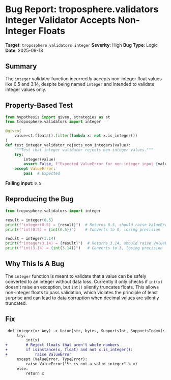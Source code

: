 # Bug Report: troposphere.validators Integer Validator Accepts Non-Integer Floats

**Target**: `troposphere.validators.integer`
**Severity**: High
**Bug Type**: Logic
**Date**: 2025-08-18

## Summary

The `integer` validator function incorrectly accepts non-integer float values like 0.5 and 3.14, despite being named `integer` and intended to validate integer values only.

## Property-Based Test

```python
from hypothesis import given, strategies as st
from troposphere.validators import integer

@given(
    value=st.floats().filter(lambda x: not x.is_integer())
)
def test_integer_validator_rejects_non_integers(value):
    """Test that integer validator rejects non-integer values."""
    try:
        integer(value)
        assert False, f"Expected ValueError for non-integer input {value}"
    except ValueError:
        pass  # Expected
```

**Failing input**: `0.5`

## Reproducing the Bug

```python
from troposphere.validators import integer

result = integer(0.5)
print(f"integer(0.5) = {result}")  # Returns 0.5, should raise ValueError
print(f"int(0.5) = {int(0.5)}")    # Converts to 0, losing precision

result = integer(3.14)
print(f"integer(3.14) = {result}")  # Returns 3.14, should raise ValueError
print(f"int(3.14) = {int(3.14)}")   # Converts to 3, losing precision
```

## Why This Is A Bug

The `integer` function is meant to validate that a value can be safely converted to an integer without data loss. Currently it only checks if `int(x)` doesn't raise an exception, but `int()` silently truncates floats. This allows non-integer floats to pass validation, which violates the principle of least surprise and can lead to data corruption when decimal values are silently truncated.

## Fix

```diff
 def integer(x: Any) -> Union[str, bytes, SupportsInt, SupportsIndex]:
     try:
         int(x)
+        # Reject floats that aren't whole numbers
+        if isinstance(x, float) and not x.is_integer():
+            raise ValueError
     except (ValueError, TypeError):
         raise ValueError("%r is not a valid integer" % x)
     else:
         return x
```
